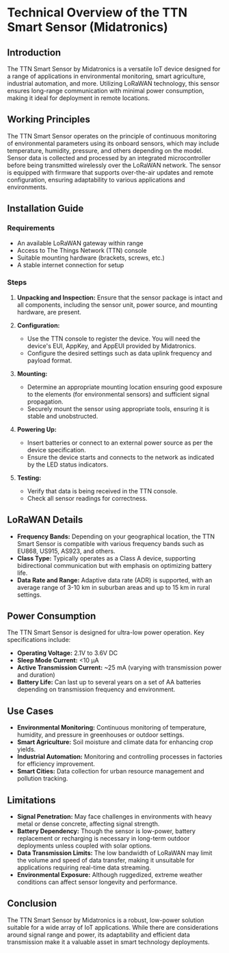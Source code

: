 # Technical Overview of the TTN Smart Sensor (Midatronics)

## Introduction

The TTN Smart Sensor by Midatronics is a versatile IoT device designed for a range of applications in environmental monitoring, smart agriculture, industrial automation, and more. Utilizing LoRaWAN technology, this sensor ensures long-range communication with minimal power consumption, making it ideal for deployment in remote locations.

## Working Principles

The TTN Smart Sensor operates on the principle of continuous monitoring of environmental parameters using its onboard sensors, which may include temperature, humidity, pressure, and others depending on the model. Sensor data is collected and processed by an integrated microcontroller before being transmitted wirelessly over the LoRaWAN network. The sensor is equipped with firmware that supports over-the-air updates and remote configuration, ensuring adaptability to various applications and environments.

## Installation Guide

### Requirements

- An available LoRaWAN gateway within range
- Access to The Things Network (TTN) console
- Suitable mounting hardware (brackets, screws, etc.)
- A stable internet connection for setup

### Steps

1. **Unpacking and Inspection:** Ensure that the sensor package is intact and all components, including the sensor unit, power source, and mounting hardware, are present.

2. **Configuration:**
   - Use the TTN console to register the device. You will need the device's EUI, AppKey, and AppEUI provided by Midatronics.
   - Configure the desired settings such as data uplink frequency and payload format.

3. **Mounting:**
   - Determine an appropriate mounting location ensuring good exposure to the elements (for environmental sensors) and sufficient signal propagation.
   - Securely mount the sensor using appropriate tools, ensuring it is stable and unobstructed.

4. **Powering Up:**
   - Insert batteries or connect to an external power source as per the device specification.
   - Ensure the device starts and connects to the network as indicated by the LED status indicators.

5. **Testing:**
   - Verify that data is being received in the TTN console.
   - Check all sensor readings for correctness.

## LoRaWAN Details

- **Frequency Bands:** Depending on your geographical location, the TTN Smart Sensor is compatible with various frequency bands such as EU868, US915, AS923, and others.
- **Class Type:** Typically operates as a Class A device, supporting bidirectional communication but with emphasis on optimizing battery life.
- **Data Rate and Range:** Adaptive data rate (ADR) is supported, with an average range of 3-10 km in suburban areas and up to 15 km in rural settings.

## Power Consumption

The TTN Smart Sensor is designed for ultra-low power operation. Key specifications include:

- **Operating Voltage:** 2.1V to 3.6V DC
- **Sleep Mode Current:** <10 µA
- **Active Transmission Current:** ~25 mA (varying with transmission power and duration)
- **Battery Life:** Can last up to several years on a set of AA batteries depending on transmission frequency and environment.

## Use Cases

- **Environmental Monitoring:** Continuous monitoring of temperature, humidity, and pressure in greenhouses or outdoor settings.
- **Smart Agriculture:** Soil moisture and climate data for enhancing crop yields.
- **Industrial Automation:** Monitoring and controlling processes in factories for efficiency improvement.
- **Smart Cities:** Data collection for urban resource management and pollution tracking.

## Limitations

- **Signal Penetration:** May face challenges in environments with heavy metal or dense concrete, affecting signal strength.
- **Battery Dependency:** Though the sensor is low-power, battery replacement or recharging is necessary in long-term outdoor deployments unless coupled with solar options.
- **Data Transmission Limits:** The low bandwidth of LoRaWAN may limit the volume and speed of data transfer, making it unsuitable for applications requiring real-time data streaming.
- **Environmental Exposure:** Although ruggedized, extreme weather conditions can affect sensor longevity and performance.

## Conclusion

The TTN Smart Sensor by Midatronics is a robust, low-power solution suitable for a wide array of IoT applications. While there are considerations around signal range and power, its adaptability and efficient data transmission make it a valuable asset in smart technology deployments.